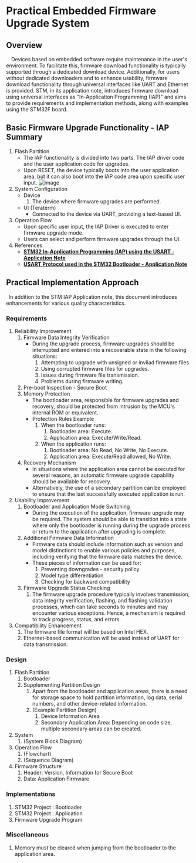 # Practical **Embedded Firmware Upgrade System**

## Overview
&emsp;Devices based on embedded software require maintenance in the user's environment. To facilitate this, firmware download functionality is typically supported through a dedicated download device. Additionally, for users without dedicated downloaders and to enhance usability, firmware download functionality through universal interfaces like UART and Ethernet is provided. STM, in its application note, introduces firmware download using universal interfaces as "In-Application Programming (IAP)" and aims to provide requirements and implementation methods, along with examples using the STM32F board.

## Basic Firmware Upgrade Functionality - IAP Summary

1. Flash Partition
    * The IAP functionality is divided into two parts. The IAP driver code and the user application code for upgrades.
    * Upon RESET, the device typically boots into the user application area, but it can also boot into the IAP code area upon specific user input.
    ![image](https://github.com/flagbee/fwup/assets/32917812/11e4719b-1a27-4d93-bb01-3395b5b2e697)   
2. System Configuration
    * Device
        1. The device where firmware upgrades are performed.
    * UI (Teraterm)
        * Connected to the device via UART, providing a text-based UI.
3. Operation Flow
    * Upon specific user input, the IAP Driver is executed to enter firmware upgrade mode.
    * Users can select and perform firmware upgrades through the UI.
4. References
    * **[STM32 In-Application Programming (IAP) using the USART - Application Note](https://www.st.com/resource/en/application_note/an4657-stm32-inapplication-programming-iap-using-the-usart-stmicroelectronics.pdf)**
    * **[USART Protocol used in the STM32 Bootloader - Application Note](https://www.st.com/resource/en/application_note/an3155-usart-protocol-used-in-the-stm32-bootloader-stmicroelectronics.pdf)**
    
## Practical Implementation Approach
&ensp;In addition to the STM IAP Application note, this document introduces enhancements for various quality characteristics.

### Requirements
1.  Reliability Improvement
    1. Firmware Data Integrity Verification
        *   During the upgrade process, firmware upgrades should be interrupted and entered into a recoverable state in the following situations:
            1.  Attempting to upgrade with unsigned or invliad firmware files.
            2.  Using corrupted firmware files for upgrades.
            3.  Issues during firmware file transmission.
            4.  Problems during firmware writing.        
    2. Pre-boot Inspection - Secure Boot
    3. Memory Protection
        * The bootloader area, responsible for firmware upgrades and recovery, should be protected from intrusion by the MCU's internal ROM or equivalent.
        * Protection Rules Example
            1. When the bootloader runs:
                1. Bootloader area: Execute.
                2. Application area: Execute/Write/Read.
            2. When the application runs:
                1. Bootloader area: No Read, No Write, No Execute.
                2. Application area: Execute/Read allowed, No Write.
    4. Recovery Mechanism
        * In situations where the application area cannot be executed for several reasons, an automatic firmware upgrade capability should be available for recovery.
        * Alternatively, the use of a secondary partition can be employed to ensure that the last successfully executed application is run.
3.  Usability Improvement
    1. Bootloader and Application Mode Switching
        * During the execution of the application, firmware upgrade may be required. The system should be able to transition into a state where only the bootloader is running during the upgrade process or return to the application after upgrading is complete.
    2. Additional Firmware Data Information
        * Firmware data should include information such as version and model distinctions to enable various policies and purposes, including verifying that the firmware data matches the device.
        * These pieces of information can be used for:
            1. Preventing downgrades - security policy
            2. Model type differentiation
            3. Checking for backward compatibility
    3. Firmware Upgrade Status Checking
        1. The firmware upgrade procedure typically involves transmission, data integrity verification, flashing, and flashing validation processes, which can take seconds to minutes and may encounter various exceptions. Hence, a mechanism is required to track progress, status, and errors.
4.  Compatibility Enhancement
    1. The firmware file format will be based on Intel HEX.
    2. Ethernet-based communication will be used instead of UART for data transmission.

### Design
1. Flash Partition
    1. Bootloader
    2. Supplementing Partition Design
        1. Apart from the bootloader and application areas, there is a need for storage space to hold partition information, log data, serial numbers, and other device-related information.
        2. (Example Partition Design)
            1. Device Information Area
            2. Secondary Application Area: Depending on code size, multiple secondary areas can be created.
2. System
    1. (System Block Diagram)
3. Operation Flow
    1. (Flowchart)
    2. (Sequence Diagram)
4. Firmware Structure
    1. Header: Version, Information for Secure Boot
    2. Data: Application Firmware

### Implementations
   1. STM32 Project : Bootloader
   2. STM32 Project : Application
   3. Firmware Upgrade Program

### Miscellaneous
   1. Memory must be cleared when jumping from the bootloader to the application area.
  
